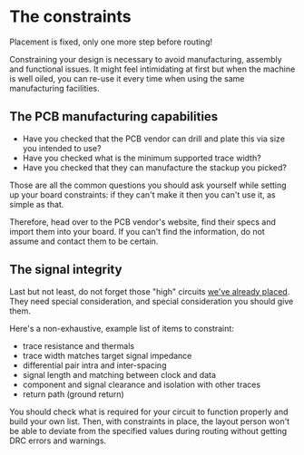 # The constraints

Placement is fixed, only one more step before routing!

Constraining your design is necessary to avoid manufacturing, assembly and functional issues.
It might feel intimidating at first but when the machine is well oiled, you can re-use it every time when using the same manufacturing facilities.

## The PCB manufacturing capabilities

- Have you checked that the PCB vendor can drill and plate this via size you intended to use?
- Have you checked what is the minimum supported trace width?
- Have you checked that they can manufacture the stackup you picked?

Those are all the common questions you should ask yourself while setting up your board constraints: if they can't make it then you can't use it, as simple as that.

Therefore, head over to the PCB vendor's website, find their specs and import them into your board. If you can't find the information, do not assume and contact them to be certain.

## The signal integrity

Last but not least, do not forget those "high" circuits [we've already placed](../l_place/#the-high-circuits).
They need special consideration, and special consideration you should give them.

Here's a non-exhaustive, example list of items to constraint:

- trace resistance and thermals
- trace width matches target signal impedance
- differential pair intra and inter-spacing
- signal length and matching between clock and data
- component and signal clearance and isolation with other traces
- return path (ground return)

You should check what is required for your circuit to function properly and build your own list.
Then, with constraints in place, the layout person won't be able to deviate from the specified values during routing without getting DRC errors and warnings.